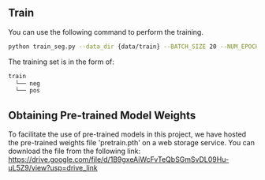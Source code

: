 ## Train
You can use the following command to perform the training.
```bash
python train_seg.py --data_dir {data/train} --BATCH_SIZE 20 --NUM_EPOCHS 10
```
The training set is in the form of:
```bash
train
  └── neg
  └── pos
```
## Obtaining Pre-trained Model Weights
To facilitate the use of pre-trained models in this project, we have hosted the pre-trained weights file 'pretrain.pth' on a web storage service. You can download the file from the following link:
https://drive.google.com/file/d/1B9gxeAiWcFvTeQbSGmSvDL09Hu-uL5Z9/view?usp=drive_link
